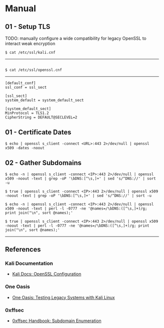 # Manual

## 01 - Setup TLS

TODO: manually configure a wide compatibility for legacy OpenSSL to interact weak encryption

`$ cat /etc/ssl/kali.cnf`

---

```
```

`$ cat /etc/ssl/openssl.cnf`

---

```
[default_conf]
ssl_conf = ssl_sect

[ssl_sect]
system_default = system_default_sect

[system_default_sect]
MinProtocol = TLS1.2
CipherString = DEFAULT@SECLEVEL=2
```

## 01 - Certificate Dates

```
$ echo | openssl s_client -connect <URL>:443 2>/dev/null | openssl x509 -dates -noout
```

## 02 - Gather Subdomains

```
$ echo -n | openssl s_client -connect <IP>:443 2>/dev/null | openssl x509 -noout -text | grep -oP '\bDNS:[^\s,]+' | sed 's/^DNS://' | sort -u

$ true | openssl s_client -connect <IP>:443 2>/dev/null | openssl x509 -noout -text | grep -oP '\bDNS:[^\s,]+' | sed 's/^DNS://' | sort -u

$ echo -n | openssl s_client -connect <IP>:443 2>/dev/null | openssl x509 -noout -text | perl -l -0777 -ne '@names=/\bDNS:([^\s,]+)/g; print join("\n", sort @names);'

$ true | openssl s_client -connect <IP>:443 2>/dev/null | openssl x509 -noout -text | perl -l -0777 -ne '@names=/\bDNS:([^\s,]+)/g; print join("\n", sort @names);'
```

---
## References

### Kali Documentation

- [Kali Docs: OpenSSL Configuration](https://www.kali.org/docs/general-use/openssl-configuration/)

### One Oasis

- [One Oasis: Testing Legacy Systems with Kali Linux](https://medium.com/@oneoasis/testing-legacy-systems-with-latest-kali-linux-50b884bd3ece)

### 0xffsec

- [0xffsec Handbook: Subdomain Enumeration](https://0xffsec.com/handbook/information-gathering/subdomain-enumeration/)